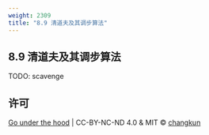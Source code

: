 ```yaml
---
weight: 2309
title: "8.9 清道夫及其调步算法"
---
```


## 8.9 清道夫及其调步算法

TODO: scavenge

## 许可

[Go under the hood](https://github.com/changkun/go-under-the-hood) | CC-BY-NC-ND 4.0 & MIT &copy; [changkun](https://changkun.de)
